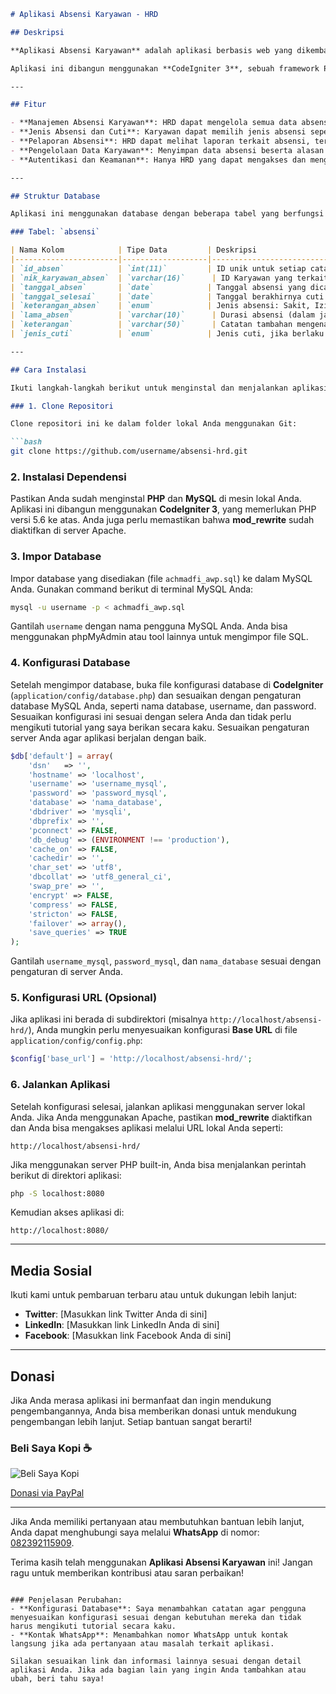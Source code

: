 
```markdown
# Aplikasi Absensi Karyawan - HRD

## Deskripsi

**Aplikasi Absensi Karyawan** adalah aplikasi berbasis web yang dikembangkan untuk membantu HRD dalam memantau dan mengelola absensi karyawan. Aplikasi ini memungkinkan HRD untuk melihat, menambah, mengedit, dan menghapus data absensi karyawan. Karyawan dapat mencatat absensi mereka berdasarkan tanggal, jenis cuti, alasan ketidakhadiran (misalnya Sakit, Izin, Cuti, Alpa, atau Telat), dan durasi absensi.

Aplikasi ini dibangun menggunakan **CodeIgniter 3**, sebuah framework PHP yang efisien dan mudah digunakan untuk pengembangan aplikasi web.

---

## Fitur

- **Manajemen Absensi Karyawan**: HRD dapat mengelola semua data absensi karyawan, termasuk menambah, mengedit, dan menghapus absensi.
- **Jenis Absensi dan Cuti**: Karyawan dapat memilih jenis absensi seperti Sakit, Izin, Cuti, Alpa, atau Telat.
- **Pelaporan Absensi**: HRD dapat melihat laporan terkait absensi, termasuk jumlah hari cuti, sakit, atau ketidakhadiran lainnya.
- **Pengelolaan Data Karyawan**: Menyimpan data absensi beserta alasan dan durasi ketidakhadiran karyawan.
- **Autentikasi dan Keamanan**: Hanya HRD yang dapat mengakses dan mengelola data absensi.

---

## Struktur Database

Aplikasi ini menggunakan database dengan beberapa tabel yang berfungsi untuk menyimpan data absensi karyawan. Berikut adalah tabel `absensi` yang utama:

### Tabel: `absensi`

| Nama Kolom            | Tipe Data         | Deskripsi                                      |
|-----------------------|-------------------|------------------------------------------------|
| `id_absen`            | `int(11)`         | ID unik untuk setiap catatan absensi.          |
| `nik_karyawan_absen`  | `varchar(16)`      | ID Karyawan yang terkait dengan absensi.      |
| `tanggal_absen`       | `date`            | Tanggal absensi yang dicatat.                 |
| `tanggal_selesai`     | `date`            | Tanggal berakhirnya cuti atau absensi.        |
| `keterangan_absen`    | `enum`            | Jenis absensi: Sakit, Izin, Cuti, Alpa, Telat. |
| `lama_absen`          | `varchar(10)`      | Durasi absensi (dalam jam atau hari).          |
| `keterangan`          | `varchar(50)`      | Catatan tambahan mengenai absensi.             |
| `jenis_cuti`          | `enum`            | Jenis cuti, jika berlaku.                     |

---

## Cara Instalasi

Ikuti langkah-langkah berikut untuk menginstal dan menjalankan aplikasi **Absensi Karyawan** ini di server lokal Anda.

### 1. Clone Repositori

Clone repositori ini ke dalam folder lokal Anda menggunakan Git:

```bash
git clone https://github.com/username/absensi-hrd.git
```

### 2. Instalasi Dependensi

Pastikan Anda sudah menginstal **PHP** dan **MySQL** di mesin lokal Anda. Aplikasi ini dibangun menggunakan **CodeIgniter 3**, yang memerlukan PHP versi 5.6 ke atas. Anda juga perlu memastikan bahwa **mod_rewrite** sudah diaktifkan di server Apache.

### 3. Impor Database

Impor database yang disediakan (file `achmadfi_awp.sql`) ke dalam MySQL Anda. Gunakan command berikut di terminal MySQL Anda:

```bash
mysql -u username -p < achmadfi_awp.sql
```

Gantilah `username` dengan nama pengguna MySQL Anda. Anda bisa menggunakan phpMyAdmin atau tool lainnya untuk mengimpor file SQL.

### 4. Konfigurasi Database

Setelah mengimpor database, buka file konfigurasi database di **CodeIgniter** (`application/config/database.php`) dan sesuaikan dengan pengaturan database MySQL Anda, seperti nama database, username, dan password. Sesuaikan konfigurasi ini sesuai dengan selera Anda dan tidak perlu mengikuti tutorial yang saya berikan secara kaku. Sesuaikan pengaturan server Anda agar aplikasi berjalan dengan baik.

```php
$db['default'] = array(
    'dsn'	=> '',
    'hostname' => 'localhost',
    'username' => 'username_mysql',
    'password' => 'password_mysql',
    'database' => 'nama_database',
    'dbdriver' => 'mysqli',
    'dbprefix' => '',
    'pconnect' => FALSE,
    'db_debug' => (ENVIRONMENT !== 'production'),
    'cache_on' => FALSE,
    'cachedir' => '',
    'char_set' => 'utf8',
    'dbcollat' => 'utf8_general_ci',
    'swap_pre' => '',
    'encrypt' => FALSE,
    'compress' => FALSE,
    'stricton' => FALSE,
    'failover' => array(),
    'save_queries' => TRUE
);
```

Gantilah `username_mysql`, `password_mysql`, dan `nama_database` sesuai dengan pengaturan di server Anda.

### 5. Konfigurasi URL (Opsional)

Jika aplikasi ini berada di subdirektori (misalnya `http://localhost/absensi-hrd/`), Anda mungkin perlu menyesuaikan konfigurasi **Base URL** di file `application/config/config.php`:

```php
$config['base_url'] = 'http://localhost/absensi-hrd/';
```

### 6. Jalankan Aplikasi

Setelah konfigurasi selesai, jalankan aplikasi menggunakan server lokal Anda. Jika Anda menggunakan Apache, pastikan **mod_rewrite** diaktifkan dan Anda bisa mengakses aplikasi melalui URL lokal Anda seperti:

```
http://localhost/absensi-hrd/
```

Jika menggunakan server PHP built-in, Anda bisa menjalankan perintah berikut di direktori aplikasi:

```bash
php -S localhost:8080
```

Kemudian akses aplikasi di:

```
http://localhost:8080/
```

---

## Media Sosial

Ikuti kami untuk pembaruan terbaru atau untuk dukungan lebih lanjut:

- **Twitter**: [Masukkan link Twitter Anda di sini]
- **LinkedIn**: [Masukkan link LinkedIn Anda di sini]
- **Facebook**: [Masukkan link Facebook Anda di sini]

---

## Donasi

Jika Anda merasa aplikasi ini bermanfaat dan ingin mendukung pengembangannya, Anda bisa memberikan donasi untuk mendukung pengembangan lebih lanjut. Setiap bantuan sangat berarti!

### Beli Saya Kopi ☕
![Beli Saya Kopi](https://example.com/icon-coffee.png)

[Donasi via PayPal](https://www.paypal.me/username)

---

Jika Anda memiliki pertanyaan atau membutuhkan bantuan lebih lanjut, Anda dapat menghubungi saya melalui **WhatsApp** di nomor: [082392115909](https://wa.me/6282392115909).

Terima kasih telah menggunakan **Aplikasi Absensi Karyawan** ini! Jangan ragu untuk memberikan kontribusi atau saran perbaikan!
```

### Penjelasan Perubahan:
- **Konfigurasi Database**: Saya menambahkan catatan agar pengguna menyesuaikan konfigurasi sesuai dengan kebutuhan mereka dan tidak harus mengikuti tutorial secara kaku.
- **Kontak WhatsApp**: Menambahkan nomor WhatsApp untuk kontak langsung jika ada pertanyaan atau masalah terkait aplikasi.

Silakan sesuaikan link dan informasi lainnya sesuai dengan detail aplikasi Anda. Jika ada bagian lain yang ingin Anda tambahkan atau ubah, beri tahu saya!
